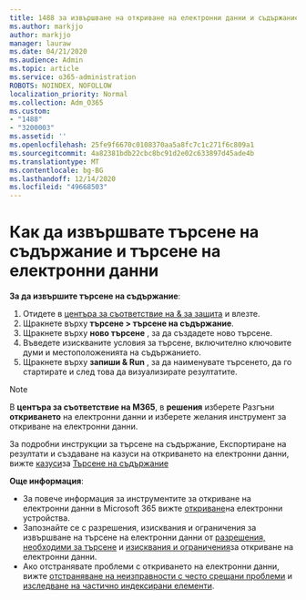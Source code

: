 ```yaml
---
title: 1488 за извършване на откриване на електронни данни и съдържание
ms.author: markjjo
author: markjjo
manager: lauraw
ms.date: 04/21/2020
ms.audience: Admin
ms.topic: article
ms.service: o365-administration
ROBOTS: NOINDEX, NOFOLLOW
localization_priority: Normal
ms.collection: Adm_O365
ms.custom:
- "1488"
- "3200003"
ms.assetid: ''
ms.openlocfilehash: 25fe9f6670c0108370aa5a8fc7c1c271f6c809a1
ms.sourcegitcommit: 4a82381bdb22cbc8bc91d2e02c633897d45ade4b
ms.translationtype: MT
ms.contentlocale: bg-BG
ms.lasthandoff: 12/14/2020
ms.locfileid: "49668503"
---
```

# <a name="how-to-perform-content-searches-and-ediscovery-searches"></a>Как да извършвате търсене на съдържание и търсене на електронни данни

**За да извършите търсене на съдържание**:

1. Отидете в [центъра за съответствие на & за защита](https://protection.office.com) и влезте.
2. Щракнете върху **търсене > търсене на съдържание**.
3. Щракнете върху **ново търсене** , за да създадете ново търсене.
4. Въведете изискваните условия за търсене, включително ключовите думи и местоположенията на съдържанието.
5. Щракнете върху **запиши & Run** , за да наименувате търсенето, да го стартирате и след това да визуализирате резултатите.

> [!NOTE]
> В **центъра за съответствие на M365**, в **решения** изберете Разгъни **откриването** на електронни данни и изберете желания инструмент за откриване на електронни данни.

За подробни инструкции за търсене на съдържание, Експортиране на резултати и създаване на казуси на откриването на електронни данни, вижте [казуси](https://docs.microsoft.com/microsoft-365/compliance/ediscovery-cases)за [Търсене на съдържание](https://docs.microsoft.com/microsoft-365/compliance/content-search)

**Още информация**:

- За повече информация за инструментите за откриване на електронни данни в Microsoft 365 вижте [откриване](https://docs.microsoft.com/microsoft-365/compliance/ediscovery)на електронни устройства.
- Запознайте се с разрешения, изисквания и ограничения за извършване на търсене на електронни данни от [разрешения, необходими за търсене](https://docs.microsoft.com/microsoft-365/compliance/assign-ediscovery-permissions) и [изисквания и ограничения](https://docs.microsoft.com/microsoft-365/compliance/limits-for-content-search)за откриване на електронни данни.
- Ако отстранявате проблеми с откриването на електронни данни, вижте [отстраняване на неизправности с често срещани проблеми](https://docs.microsoft.com/microsoft-365/compliance/ediscovery-troubleshooting-common-issues) и [изследване на частично индексирани елементи](https://docs.microsoft.com/microsoft-365/compliance/investigating-partially-indexed-items-in-ediscovery).
